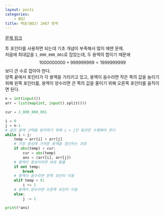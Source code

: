 ```yaml
---
layout: posts
categories:
    - BOJ
title: 백준(BOJ) 2467 용액
---
```


[문제 링크](https://www.acmicpc.net/problem/2467)

투 포인터를 사용하면 되는데 기초 개념이 부족해서 많이 헤맨 문제.  
처음에 최대값을 `1_000_000_001`로 잡았는데, 두 용액의 합이기 때문에 $$1000000000+999999999=1999999999$$보다 큰 수로 잡아야 한다.  
양쪽 끝에서 포인터가 각 용액을 가리키고 있고, 용액이 음수라면 작은 쪽의 값을 늘리기 위해 왼쪽 포인터를, 
용액이 양수라면 큰 쪽의 값을 줄이기 위해 오른쪽 포인터를 움직이면 된다.

```python
n = int(input())
arr = list(map(int, input().split()))

cur = 2_000_000_001

i = 0
j = n-1
# 같은 용액 선택을 방지하기 위해 i < j인 동안만 수행해야 한다
while i < j:
    temp = arr[i] + arr[j]
    # 가장 중성에 가까운 용액을 갱신하는 과정
    if abs(temp) < cur:
        cur = abs(temp)
        ans = (arr[i], arr[j])
    # 용액이 중성이라면 바로 탈출
    if not temp:
        break
    # 용액이 음수라면 왼쪽 포인터 이동
    elif temp < 0:
        i += 1
    # 용액이 양수라면 오른쪽 포인터 이동
    else:
        j -= 1

print(*ans)
```
